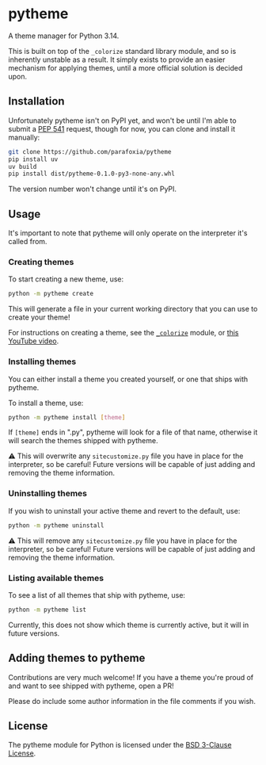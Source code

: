 # pytheme

A theme manager for Python 3.14.

This is built on top of the `_colorize` standard library module, and so
is inherently unstable as a result. It simply exists to provide an
easier mechanism for applying themes, until a more official solution is
decided upon.

## Installation

Unfortunately pytheme isn't on PyPI yet, and won't be until I'm able to
submit a [PEP 541](https://peps.python.org/pep-0541/) request, though
for now, you can clone and install it manually:

```sh
git clone https://github.com/parafoxia/pytheme
pip install uv
uv build
pip install dist/pytheme-0.1.0-py3-none-any.whl
```

The version number won't change until it's on PyPI.

## Usage

It's important to note that pytheme will only operate on the interpreter
it's called from.

### Creating themes

To start creating a new theme, use:

```sh
python -m pytheme create
```

This will generate a file in your current working directory that you can
use to create your theme!

For instructions on creating a theme, see the [`_colorize`](https://github.com/python/cpython/blob/main/Lib/_colorize.py)
module, or [this YouTube video](https://youtu.be/28oh6h89h_g).

### Installing themes

You can either install a theme you created yourself, or one that ships
with pytheme.

To install a theme, use:

```sh
python -m pytheme install [theme]
```

If `[theme]` ends in ".py", pytheme will look for a file of that name,
otherwise it will search the themes shipped with pytheme.

⚠️ This will overwrite any `sitecustomize.py` file you have in place for
the interpreter, so be careful! Future versions will be capable of just
adding and removing the theme information.

### Uninstalling themes

If you wish to uninstall your active theme and revert to the default,
use:

```sh
python -m pytheme uninstall
```

⚠️ This will remove any `sitecustomize.py` file you have in place for
the interpreter, so be careful! Future versions will be capable of just
adding and removing the theme information.

### Listing available themes

To see a list of all themes that ship with pytheme, use:

```sh
python -m pytheme list
```

Currently, this does not show which theme is currently active, but it
will in future versions.

## Adding themes to pytheme

Contributions are very much welcome! If you have a theme you're proud of
and want to see shipped with pytheme, open a PR!

Please do include some author information in the file comments if you
wish.

## License

The pytheme module for Python is licensed under the [BSD 3-Clause License](https://github.com/parafoxia/pytheme/blob/main/LICENSE).
